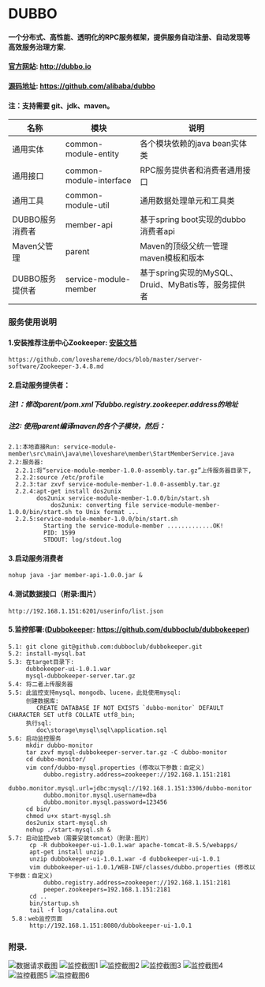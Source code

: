 DUBBO
=============================================
#### 一个分布式、高性能、透明化的RPC服务框架，提供服务自动注册、自动发现等高效服务治理方案.
#### [官方网站](http://dubbo.io): http://dubbo.io

#### [源码地址](https://github.com/alibaba/dubbo): https://github.com/alibaba/dubbo
#### 注：支持需要 git、jdk、maven。

|名称|模块|说明
|---|---|---
|通用实体|common-module-entity|各个模块依赖的java bean实体类
|通用接口|common-module-interface|RPC服务提供者和消费者通用接口
|通用工具|common-module-util|通用数据处理单元和工具类
|DUBBO服务消费者|member-api|基于spring boot实现的dubbo消费者api
|Maven父管理|parent|Maven的顶级父统一管理maven模板和版本
|DUBBO服务提供者|service-module-member|基于spring实现的MySQL、Druid、MyBatis等，服务提供者
### 服务使用说明
#### 1.安装推荐注册中心Zookeeper: [安装文档](https://github.com/typa01/docs/blob/master/server-software/Zookeeper-3.4.8.md)
```
https://github.com/loveshareme/docs/blob/master/server-software/Zookeeper-3.4.8.md
```
#### 2.启动服务提供者：
##### 注1：修改parent/pom.xml下dubbo.registry.zookeeper.address的地址
##### 注2: 使用parent编译maven的各个子模块，然后：
```
2.1:本地直接Run: service-module-member\src\main\java\me\loveshare\member\StartMemberService.java
2.2:服务器:
  2.2.1:将“service-module-member-1.0.0-assembly.tar.gz”上传服务器目录下,
  2.2.2:source /etc/profile
  2.2.3:tar zxvf service-module-member-1.0.0-assembly.tar.gz 
  2.2.4:apt-get install dos2unix
        dos2unix service-module-member-1.0.0/bin/start.sh 
        	dos2unix: converting file service-module-member-1.0.0/bin/start.sh to Unix format ...
  2.2.5:service-module-member-1.0.0/bin/start.sh 
          Starting the service-module-member .............OK!
          PID: 1599
          STDOUT: log/stdout.log
```
#### 3.启动服务消费者
```
nohup java -jar member-api-1.0.0.jar &
```
#### 4.测试数据接口（附录:图片）
```
http://192.168.1.151:6201/userinfo/list.json
```
#### 5.监控部署:([Dubbokeeper](https://github.com/dubboclub/dubbokeeper): https://github.com/dubboclub/dubbokeeper)
```
5.1: git clone git@github.com:dubboclub/dubbokeeper.git
5.2: install-mysql.bat
5.3: 在target目录下:
     dubbokeeper-ui-1.0.1.war
     mysql-dubbokeeper-server.tar.gz
5.4: 将二者上传服务器
5.5: 此监控支持mysql、mongodb、lucene，此处使用mysql:
     创建数据库:
        CREATE DATABASE IF NOT EXISTS `dubbo-monitor` DEFAULT CHARACTER SET utf8 COLLATE utf8_bin;
     执行sql: 
        doc\storage\mysql\sql\application.sql
5.6: 启动监控服务
     mkdir dubbo-monitor
     tar zxvf mysql-dubbokeeper-server.tar.gz -C dubbo-monitor
     cd dubbo-monitor/
     vim conf/dubbo-mysql.properties (修改以下参数：自定义)
          dubbo.registry.address=zookeeper://192.168.1.151:2181
          dubbo.monitor.mysql.url=jdbc:mysql://192.168.1.151:3306/dubbo-monitor
          dubbo.monitor.mysql.username=dba
          dubbo.monitor.mysql.password=123456
     cd bin/
     chmod u+x start-mysql.sh 
     dos2unix start-mysql.sh 
     nohup ./start-mysql.sh &
5.7: 启动监控web（需要安装tomcat）（附录:图片）
      cp -R dubbokeeper-ui-1.0.1.war apache-tomcat-8.5.5/webapps/
      apt-get install unzip
      unzip dubbokeeper-ui-1.0.1.war -d dubbokeeper-ui-1.0.1
      vim dubbokeeper-ui-1.0.1/WEB-INF/classes/dubbo.properties (修改以下参数：自定义)
          dubbo.registry.address=zookeeper://192.168.1.151:2181
          peeper.zookeepers=192.168.1.151:2181
      cd ..
      bin/startup.sh
      tail -f logs/catalina.out
 5.8：web监控页面
      http://192.168.1.151:8080/dubbokeeper-ui-1.0.1
```
### 附录.
![数据请求截图](http://loveshare.oss-cn-shanghai.aliyuncs.com/universal/image/github/dubbo/1.jpg)
![监控截图1](http://loveshare.oss-cn-shanghai.aliyuncs.com/universal/image/github/dubbo/2.jpg)
![监控截图2](http://loveshare.oss-cn-shanghai.aliyuncs.com/universal/image/github/dubbo/3.jpg)
![监控截图3](http://loveshare.oss-cn-shanghai.aliyuncs.com/universal/image/github/dubbo/4.jpg)
![监控截图4](http://loveshare.oss-cn-shanghai.aliyuncs.com/universal/image/github/dubbo/5.jpg)
![监控截图5](http://loveshare.oss-cn-shanghai.aliyuncs.com/universal/image/github/dubbo/6.jpg)
![监控截图6](http://loveshare.oss-cn-shanghai.aliyuncs.com/universal/image/github/dubbo/7.jpg)


